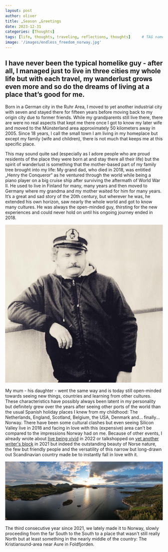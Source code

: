 ```yaml
---
layout: post
author: oliver
title: „Season „Greetings
date: 2023-12-31
categories: [Thoughts]
tags: [life, thoughts, traveling, reflections, thoughts]     # TAG names should always be lowercase
image: '/images/endless_freedom_norway.jpg'
---
```


## I have never been the typical homelike guy - after all, I managed just to live in three cities my whole life but with each travel, my wanderlust grows even more and so do the dreams of living at a place that’s good for me.

Born in a German city in the Ruhr Area, I moved to yet another industrial city with seven and stayed there for fifteen years before moving back to my origin city due to former friends. While my grandparents still live there, there are were no real aspects that kept me there once I got to know my later wife and moved to the Münsterland area approximately 50 kilometers away in 2005. Since 18 years, I call the small town I am living in my homeplace but except my family (wife and children), there is not much that keeps me at this specific place.

This may sound quite sad (especially as I adore people who are proud residents of the place they were born at and stay there all their life) but the spirit of wanderlust is something that the mother-based part of my family tree brought into my life: My grand dad, who died in 2018, was entitled „Henry the Conqueror“ as he ventured through the world while being a piano player on a  big cruise ship after surviving the aftermath of World War II. He used to live in Finland for many, many years and then moved to Germany where my grandma and my mother waited for him for many years. It’s a great and sad story of the 20th century, but wherever he was, he extended his own horizon, saw nearly the whole world and got to know many cultures. He was always the open-minded guy, thirsting for the new experiences and could never hold on until his ongoing journey ended in 2018.

![My granddad, Henry the Conqueror](../images/Henry_the_Conqueror.jpg)

My mum - his daughter - went the same way and is today still open-minded towards seeing new things, countries and learning from other cultures. These characteristics have possibly always been latent in my personality but definitely grew over the years after seeing other ports of the world than the usual Spanish holiday places I knew from my childhood: The Netherlands, England, Scotland, Belgium, the USA, Denmark and... finally... Norway. There have been some cultural clashes but even seeing Silicon Valley live in 2018 and facing in love with this (expensive) area can't be compared to the impressions Norway had on me. Because of other events, I already wrote about [live being vivid](../Life-is-vivid-try-to-live-it-that-way!/) in 2022 or talkshopped on [yet another writer's block](../I-am-stuck-writers-block-or-just-silly-season/) in 2021 but indeed the outstanding beauty of Norse nature, the few but friendly people and the versatility of this narrow but long-drawn out Scandinavian country made be to instantly fall in love with it.

![My granddad, Henry the Conqueror](../images/norse_panorama_2023.jpg)

The third consecutive year since 2021, we lately made it to Norway, slowly proceeding from the far South to the South to a place that wasn't still really North but at least something in the nearly middle of the country: The Kristiansund-area near Aure in Foldfjorden. 

